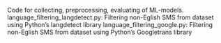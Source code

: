 Code for collecting, preprocessing, evaluating of ML-models.
language_filtering_langdetect.py: Filtering non-Eglish SMS from dataset using Python’s langdetect library
language_filtering_google.py: Filtering non-Eglish SMS from dataset using Python’s Googletrans library
